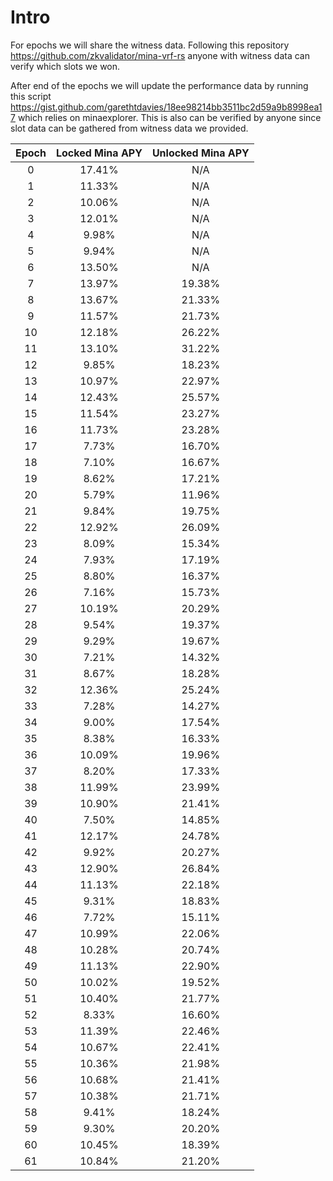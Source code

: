 Intro
=====

For epochs we will share the witness data. Following this repository https://github.com/zkvalidator/mina-vrf-rs anyone with witness data can verify which slots we won. 

After end of the epochs we will update the performance data by running this script https://gist.github.com/garethtdavies/18ee98214bb3511bc2d59a9b8998ea17 which relies on minaexplorer. This is also can be verified by anyone since slot data can be gathered from witness data we provided.

| Epoch | Locked Mina APY |Unlocked Mina APY|
|:-----:|:---------------:|:---------------:|
|0      |17.41%           |N/A              |
|1      |11.33%           |N/A              |
|2      |10.06%           |N/A              |
|3      |12.01%           |N/A              |
|4      |9.98%            |N/A              |
|5      |9.94%            |N/A              |
|6      |13.50%           |N/A              |
|7      |13.97%           |19.38%           |
|8      |13.67%           |21.33%           |
|9      |11.57%           |21.73%           |
|10     |12.18%           |26.22%           |
|11     |13.10%           |31.22%           |
|12     |9.85%            |18.23%           |
|13     |10.97%           |22.97%           |
|14     |12.43%           |25.57%           |
|15     |11.54%           |23.27%           |
|16     |11.73%           |23.28%           |
|17     |7.73%            |16.70%           |
|18     |7.10%            |16.67%           |
|19     |8.62%            |17.21%           |
|20     |5.79%            |11.96%           |
|21     |9.84%            |19.75%           |
|22     |12.92%           |26.09%           |
|23     |8.09%            |15.34%           |
|24     |7.93%            |17.19%           |
|25     |8.80%            |16.37%           |
|26     |7.16%            |15.73%           |
|27     |10.19%           |20.29%           |
|28     |9.54%            |19.37%           |
|29     |9.29%            |19.67%           |
|30     |7.21%            |14.32%           |
|31     |8.67%            |18.28%           |
|32     |12.36%           |25.24%           |
|33     |7.28%            |14.27%           |
|34     |9.00%            |17.54%           |
|35     |8.38%            |16.33%           |
|36     |10.09%           |19.96%           |
|37     |8.20%            |17.33%           |
|38     |11.99%           |23.99%           |
|39     |10.90%           |21.41%           |
|40     |7.50%            |14.85%           |
|41     |12.17%           |24.78%           |
|42     |9.92%            |20.27%           |
|43     |12.90%           |26.84%           |
|44     |11.13%           |22.18%           |
|45     |9.31%            |18.83%           |
|46     |7.72%            |15.11%           |
|47     |10.99%           |22.06%           |
|48     |10.28%           |20.74%           |
|49     |11.13%           |22.90%           |
|50     |10.02%           |19.52%           |
|51     |10.40%           |21.77%           |
|52     |8.33%            |16.60%           |
|53     |11.39%           |22.46%           |
|54     |10.67%           |22.41%           |
|55     |10.36%           |21.98%           |
|56     |10.68%           |21.41%           |
|57     |10.38%           |21.71%           |
|58     |9.41%            |18.24%           |
|59     |9.30%            |20.20%           |
|60     |10.45%           |18.39%           |
|61     |10.84%           |21.20%           |